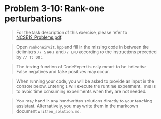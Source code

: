 # Problem 3-10: Rank-one perturbations

> For the task description of this exercise, please refer to [NCSE19_Problems.pdf](
https://www.sam.math.ethz.ch/~grsam/NCSE19/HOMEWORK/NCSE19_Problems.pdf). 

> Open `rankoneinvit.hpp` and fill in the missing code in between the delimiters `// START` and `// END` according to the instructions preceded by `// TO DO:`.

> The testing function of CodeExpert is only meant to be indicative. False negatives and false positives may occur.


> When running your code, you will be asked to provide an input in the console below.
Entering `1` will execute the runtime experiment.
This is to avoid time consuming experiments when they are not needed.


> You may hand in any handwritten solutions directly to your teaching assistant. Alternatively, you may write them in the markdown document `written_solution.md`.
